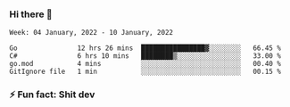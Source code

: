 ### Hi there 👋
<!--START_SECTION:waka-->
```text
Week: 04 January, 2022 - 10 January, 2022

Go               12 hrs 26 mins  ████████████████▓░░░░░░░░   66.45 % 
C#               6 hrs 10 mins   ████████▒░░░░░░░░░░░░░░░░   33.00 % 
go.mod           4 mins          ░░░░░░░░░░░░░░░░░░░░░░░░░   00.40 % 
GitIgnore file   1 min           ░░░░░░░░░░░░░░░░░░░░░░░░░   00.15 % 
```
<!--END_SECTION:waka-->
<!--
**TG4LAaron/TG4LAaron** is a ✨ _special_ ✨ repository because its `README.md` (this file) appears on your GitHub profile.

Here are some ideas to get you started:

- 🔭 I’m currently working on ...
- 🌱 I’m currently learning ...
- 👯 I’m looking to collaborate on ...
- 🤔 I’m looking for help with ...
- 💬 Ask me about ...
- 📫 How to reach me: ...
- 😄 Pronouns: ...
- ⚡ Fun fact: ...
-->
### ⚡ Fun fact: Shit dev
